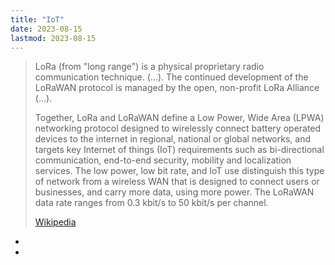 ```yaml
---
title: "IoT"
date: 2023-08-15
lastmod: 2023-08-15
---
```

> LoRa (from "long range") is a physical proprietary radio communication technique. (...). The continued development of the LoRaWAN protocol is managed by the open, non-profit LoRa Alliance (...).
>
> Together, LoRa and LoRaWAN define a Low Power, Wide Area (LPWA) networking protocol designed to wirelessly connect battery operated devices to the internet in regional, national or global networks, and targets key Internet of things (IoT) requirements such as bi-directional communication, end-to-end security, mobility and localization services. The low power, low bit rate, and IoT use distinguish this type of network from a wireless WAN that is designed to connect users or businesses, and carry more data, using more power. The LoRaWAN data rate ranges from 0.3 kbit/s to 50 kbit/s per channel.
>
> [Wikipedia](https://en.wikipedia.org/wiki/LoRa)
- 
- 
